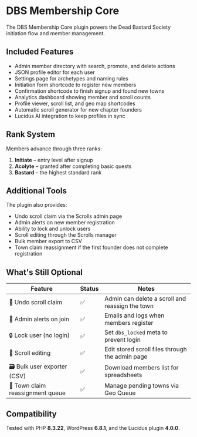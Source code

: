 # DBS Membership Core

The DBS Membership Core plugin powers the Dead Bastard Society initiation flow and member management.

## Included Features

- Admin member directory with search, promote, and delete actions
- JSON profile editor for each user
- Settings page for archetypes and naming rules
- Initiation form shortcode to register new members
- Confirmation shortcode to finish signup and found new towns
- Analytics dashboard showing member and scroll counts
- Profile viewer, scroll list, and geo map shortcodes
- Automatic scroll generator for new chapter founders
- Lucidus AI integration to keep profiles in sync

## Rank System

Members advance through three ranks:

1. **Initiate** – entry level after signup
2. **Acolyte** – granted after completing basic quests
3. **Bastard** – the highest standard rank

## Additional Tools

The plugin also provides:

- Undo scroll claim via the Scrolls admin page
- Admin alerts on new member registration
- Ability to lock and unlock users
- Scroll editing through the Scrolls manager
- Bulk member export to CSV
- Town claim reassignment if the first founder does not complete registration

## What's Still Optional

| Feature | Status | Notes |
| ------- | ------ | ----- |
| 🔄 Undo scroll claim | ✅ | Admin can delete a scroll and reassign the town |
| 📨 Admin alerts on join | ✅ | Emails and logs when members register |
| 🔒 Lock user (no login) | ✅ | Set `dbs_locked` meta to prevent login |
| 🔁 Scroll editing | ✅ | Edit stored scroll files through the admin page |
| 🗃️ Bulk user exporter (CSV) | ✅ | Download members list for spreadsheets |
| 🧭 Town claim reassignment queue | ✅ | Manage pending towns via Geo Queue |

## Compatibility

Tested with PHP **8.3.22**, WordPress **6.8.1**, and the Lucidus plugin **4.0.0**.

